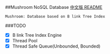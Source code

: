 ##Mushroom NoSQL Database
[中文版 README](./README.md)

`Mushroom: Database based on B link Tree Index`

###TODO
- [x] B link Tree Index Engine
- [x] Thread Pool
- [x] Thread Safe Queue(Unbounded, Bounded)
